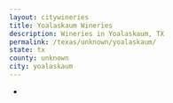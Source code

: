 ```yaml
---
layout: citywineries
title: Yoalaskaum Wineries
description: Wineries in Yoalaskaum, TX
permalink: /texas/unknown/yoalaskaum/
state: tx
county: unknown
city: yoalaskaum
---
```

-
